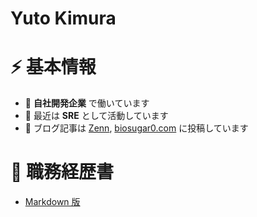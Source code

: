 # Yuto Kimura

# ⚡️ 基本情報

- 💼 **自社開発企業** で働いています
- 🌱 最近は **SRE** として活動しています
- 📘 ブログ記事は [Zenn](https://zenn.dev/biosugar0), [biosugar0.com](https://www.biosugar0.com/) に投稿しています

# 📝 職務経歴書

- [Markdown 版](https://github.com/biosugar0/curriculum-vitae/blob/main/docs/README.md?plain=1)
